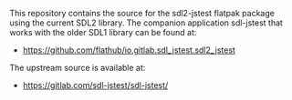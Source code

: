 This repository contains the source for the sdl2-jstest flatpak
package using the current SDL2 library. The companion application
sdl-jstest that works with the older SDL1 library can be found at:

* https://github.com/flathub/io.gitlab.sdl_jstest.sdl2_jstest

The upstream source is available at:

* https://gitlab.com/sdl-jstest/sdl-jstest/
